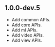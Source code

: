 ## 1.0.0-dev.5

* Add common APIs.
* Add core APIs.
* Add ml APIs.
* Add video APIs.
* Add view APIs.
